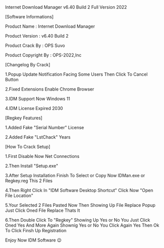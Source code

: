 Internet Download Manager v6.40 Build 2 Full Version 2022



[Software Informations]

Product Name : Internet Download Manager

Product Version : v6.40 Build 2

Product Crack By : OPS Suvo

Product Copyright By : OPS-2022,Inc 


[Changelog By Crack]

1.Popup Update Notification Facing Some Users Then Click To Cancel Button

2.Fixed Extensions Enable Chrome Browser

3.IDM Support Now Windows 11

4.IDM License Expired 2030

[Regkey Features]

1.Added Fake "Serial Number" License

2.Added Fake "LstChack" Years


[How To Crack Setup]

1.First Disable Now Net Connections

2.Then Install "Setup.exe"

3.After Setup Installation Finish To Select or Copy Now IDMan.exe or Regkey.reg This 2 Files

4.Then Right Click In "IDM Software Desktop Shortcut" Click Now "Open File Location"

5.Your Selected 2 Files Pasted Now Then Showing Up File Replace Popup Just Click Oned File Replace Thats It

6.Then Double Click To "Regkey" Showing Up Yes or No You Just Click Oned Yes And More Again Shownig Yes or No You Click Again Yes Then Ok To Click Finsh Up Registration

Enjoy Now IDM Software 😉
